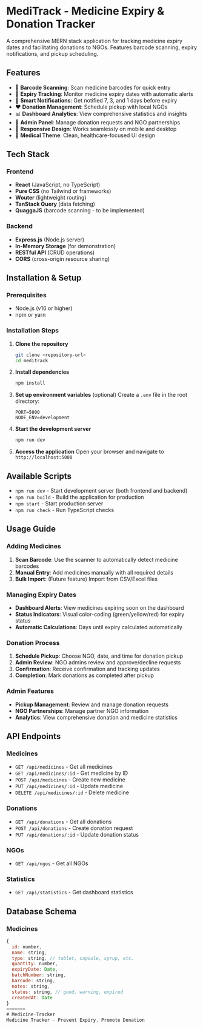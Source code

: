 
# MediTrack - Medicine Expiry & Donation Tracker

A comprehensive MERN stack application for tracking medicine expiry dates and facilitating donations to NGOs. Features barcode scanning, expiry notifications, and pickup scheduling.

## Features

- 📱 **Barcode Scanning**: Scan medicine barcodes for quick entry
- 📅 **Expiry Tracking**: Monitor medicine expiry dates with automatic alerts
- 🔔 **Smart Notifications**: Get notified 7, 3, and 1 days before expiry
- ❤️ **Donation Management**: Schedule pickup with local NGOs
- 📊 **Dashboard Analytics**: View comprehensive statistics and insights
- 👥 **Admin Panel**: Manage donation requests and NGO partnerships
- 📱 **Responsive Design**: Works seamlessly on mobile and desktop
- 🎨 **Medical Theme**: Clean, healthcare-focused UI design

## Tech Stack

### Frontend
- **React** (JavaScript, no TypeScript)
- **Pure CSS** (no Tailwind or frameworks)
- **Wouter** (lightweight routing)
- **TanStack Query** (data fetching)
- **QuaggaJS** (barcode scanning - to be implemented)

### Backend
- **Express.js** (Node.js server)
- **In-Memory Storage** (for demonstration)
- **RESTful API** (CRUD operations)
- **CORS** (cross-origin resource sharing)

## Installation & Setup

### Prerequisites
- Node.js (v16 or higher)
- npm or yarn

### Installation Steps

1. **Clone the repository**
   ```bash
   git clone <repository-url>
   cd meditrack
   ```

2. **Install dependencies**
   ```bash
   npm install
   ```

3. **Set up environment variables** (optional)
   Create a `.env` file in the root directory:
   ```env
   PORT=5000
   NODE_ENV=development
   ```

4. **Start the development server**
   ```bash
   npm run dev
   ```

5. **Access the application**
   Open your browser and navigate to `http://localhost:5000`

## Available Scripts

- `npm run dev` - Start development server (both frontend and backend)
- `npm run build` - Build the application for production
- `npm start` - Start production server
- `npm run check` - Run TypeScript checks

## Usage Guide

### Adding Medicines

1. **Scan Barcode**: Use the scanner to automatically detect medicine barcodes
2. **Manual Entry**: Add medicines manually with all required details
3. **Bulk Import**: (Future feature) Import from CSV/Excel files

### Managing Expiry Dates

- **Dashboard Alerts**: View medicines expiring soon on the dashboard
- **Status Indicators**: Visual color-coding (green/yellow/red) for expiry status
- **Automatic Calculations**: Days until expiry calculated automatically

### Donation Process

1. **Schedule Pickup**: Choose NGO, date, and time for donation pickup
2. **Admin Review**: NGO admins review and approve/decline requests
3. **Confirmation**: Receive confirmation and tracking updates
4. **Completion**: Mark donations as completed after pickup

### Admin Features

- **Pickup Management**: Review and manage donation requests
- **NGO Partnerships**: Manage partner NGO information
- **Analytics**: View comprehensive donation and medicine statistics

## API Endpoints

### Medicines
- `GET /api/medicines` - Get all medicines
- `GET /api/medicines/:id` - Get medicine by ID
- `POST /api/medicines` - Create new medicine
- `PUT /api/medicines/:id` - Update medicine
- `DELETE /api/medicines/:id` - Delete medicine

### Donations
- `GET /api/donations` - Get all donations
- `POST /api/donations` - Create donation request
- `PUT /api/donations/:id` - Update donation status

### NGOs
- `GET /api/ngos` - Get all NGOs

### Statistics
- `GET /api/statistics` - Get dashboard statistics

## Database Schema

### Medicines
```javascript
{
  id: number,
  name: string,
  type: string, // tablet, capsule, syrup, etc.
  quantity: number,
  expiryDate: Date,
  batchNumber: string,
  barcode: string,
  notes: string,
  status: string, // good, warning, expired
  createdAt: Date
}
=======
# Medicine-Tracker
Medicine Tracker - Prevent Expiry, Promote Donation

